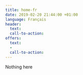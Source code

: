 ```yaml
---
title: home-fr
date: 2019-02-20 21:44:00 +01:00
language: Français
header:
  text: 
  call-to-action: 
offers:
  text:
  - 
  call-to-action: 
---
```


Nothing here
